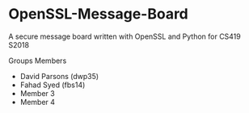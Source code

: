 # OpenSSL-Message-Board
A secure message board written with OpenSSL and Python for CS419 S2018

Groups Members
  - David Parsons (dwp35)
  - Fahad Syed (fbs14)
  - Member 3
  - Member 4
